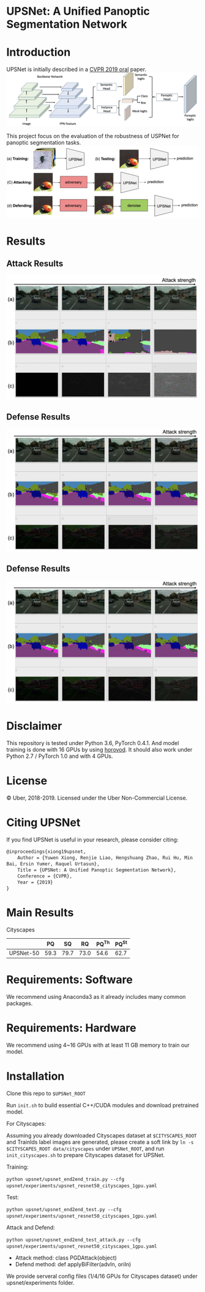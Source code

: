 # UPSNet: A Unified Panoptic Segmentation Network

# Introduction
UPSNet is initially described in a [CVPR 2019 oral](https://arxiv.org/abs/1901.03784) paper. 
![UPSnet](https://github.com/Shuoxuan/Panoptic-Segmentation-Robustness/blob/master/images/UPSnet.jpg)

This project focus on the evaluation of the robustness of USPNet for panoptic segmentation tasks.
![pipeline](https://github.com/Shuoxuan/Panoptic-Segmentation-Robustness/blob/master/images/pipeline.jpg)

# Results
## Attack Results
![Attack](https://github.com/Shuoxuan/Panoptic-Segmentation-Robustness/blob/master/images/Attack.jpg)

## Defense Results
![Defense](https://github.com/Shuoxuan/Panoptic-Segmentation-Robustness/blob/master/images/Defense.jpg)

## Defense Results
![Defense](https://github.com/Shuoxuan/Panoptic-Segmentation-Robustness/blob/master/images/Defense.jpg)


# Disclaimer

This repository is tested under Python 3.6, PyTorch 0.4.1. And model training is done with 16 GPUs by using [horovod](https://github.com/horovod/horovod). It should also work under Python 2.7 / PyTorch 1.0 and with 4 GPUs.

# License
© Uber, 2018-2019. Licensed under the Uber Non-Commercial License.

# Citing UPSNet

If you find UPSNet is useful in your research, please consider citing:
```
@inproceedings{xiong19upsnet,
    Author = {Yuwen Xiong, Renjie Liao, Hengshuang Zhao, Rui Hu, Min Bai, Ersin Yumer, Raquel Urtasun},
    Title = {UPSNet: A Unified Panoptic Segmentation Network},
    Conference = {CVPR},
    Year = {2019}
}
```


# Main Results

Cityscapes

|                | PQ   | SQ   | RQ   | PQ<sup>Th</sup> | PQ<sup>St</sup> |
|----------------|------|------|------|-----------------|-----------------|
| UPSNet-50      | 59.3 | 79.7 | 73.0 | 54.6            | 62.7            |

# Requirements: Software

We recommend using Anaconda3 as it already includes many common packages.


# Requirements: Hardware

We recommend using 4~16 GPUs with at least 11 GB memory to train our model.

# Installation

Clone this repo to `$UPSNet_ROOT`

Run `init.sh` to build essential C++/CUDA modules and download pretrained model.

For Cityscapes:

Assuming you already downloaded Cityscapes dataset at `$CITYSCAPES_ROOT` and TrainIds label images are generated, please create a soft link by `ln -s $CITYSCAPES_ROOT data/cityscapes` under `UPSNet_ROOT`, and run `init_cityscapes.sh` to prepare Cityscapes dataset for UPSNet.

Training:

`python upsnet/upsnet_end2end_train.py --cfg upsnet/experiments/upsnet_resnet50_cityscapes_1gpu.yaml`

Test:

`python upsnet/upsnet_end2end_test.py --cfg upsnet/experiments/upsnet_resnet50_cityscapes_1gpu.yaml`

Attack and Defend:

`python upsnet/upsnet_end2end_test_attack.py --cfg upsnet/experiments/upsnet_resnet50_cityscapes_1gpu.yaml`
- Attack method: class PGDAttack(object)
- Defend method: def applyBiFilter(advIn, oriIn)

We provide serveral config files (1/4/16 GPUs for Cityscapes dataset) under upsnet/experiments folder.
